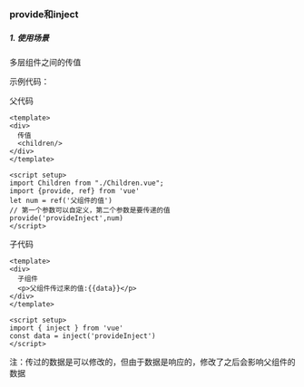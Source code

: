 ### provide和inject

##### 1. 使用场景

多层组件之间的传值

示例代码：

父代码

```vue
<template>
<div>
  传值
  <children/>
</div>
</template>

<script setup>
import Children from "./Children.vue";
import {provide, ref} from 'vue'
let num = ref('父组件的值')
// 第一个参数可以自定义，第二个参数是要传递的值
provide('provideInject',num)
</script>

```

子代码

```vue
<template>
<div>
  子组件
  <p>父组件传过来的值:{{data}}</p>
</div>
</template>

<script setup>
import { inject } from 'vue'
const data = inject('provideInject')
</script>
```

注：传过的数据是可以修改的，但由于数据是响应的，修改了之后会影响父组件的数据